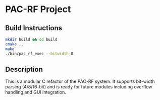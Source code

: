 # PAC-RF Project

## Build Instructions

```bash
mkdir build && cd build
cmake ..
make
./bin/pac_rf_exec --bitwidth 8
```

## Description

This is a modular C refactor of the PAC-RF system. It supports bit-width parsing (4/8/16-bit) and is ready for future modules including overflow handling and GUI integration.
